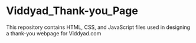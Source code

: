 # Viddyad_Thank-you_Page
This repository contains HTML, CSS, and JavaScript files used in designing a thank-you webpage for Viddyad.com
